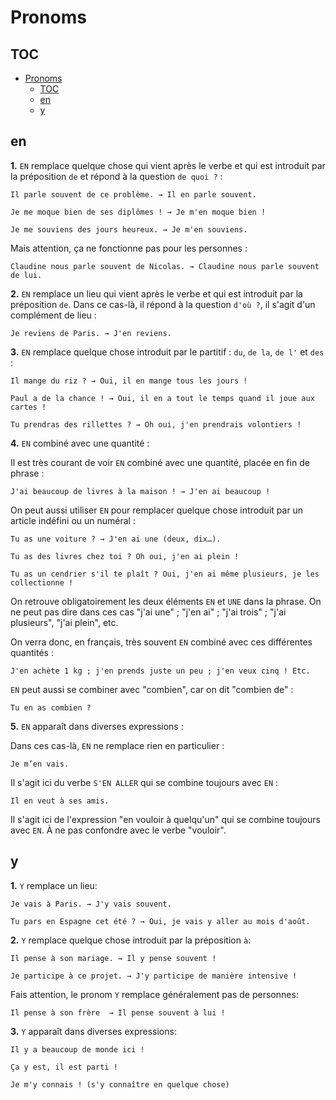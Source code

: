 # Pronoms

## TOC

- [Pronoms](#pronoms)
  - [TOC](#toc)
  - [en](#en)
  - [y](#y)

## en

**1\.** `EN` remplace quelque chose qui vient après le verbe et qui est introduit par la préposition `de` et répond à la question `de quoi ?` :

```text
Il parle souvent de ce problème. → Il en parle souvent.

Je me moque bien de ses diplômes ! → Je m'en moque bien !

Je me souviens des jours heureux. → Je m'en souviens.
```

Mais attention, ça ne fonctionne pas pour les personnes :

```text
Claudine nous parle souvent de Nicolas. → Claudine nous parle souvent de lui.
```

**2\.** `EN` remplace un lieu qui vient après le verbe et qui est introduit par la préposition `de`. Dans ce cas-là, il répond à la question `d'où ?`, il s'agit d'un complément de lieu :

```text
Je reviens de Paris. → J'en reviens.
```

**3\.** `EN` remplace quelque chose introduit par le partitif : `du`, `de la`, `de l'` et `des` :

```text
Il mange du riz ? → Oui, il en mange tous les jours !

Paul a de la chance ! → Oui, il en a tout le temps quand il joue aux cartes !

Tu prendras des rillettes ? → Oh oui, j'en prendrais volontiers !
```

**4\.** `EN` combiné avec une quantité :

Il est très courant de voir `EN` combiné avec une quantité, placée en fin de phrase :

```text
J'ai beaucoup de livres à la maison ! → J'en ai beaucoup !
```

On peut aussi utiliser `EN` pour remplacer quelque chose introduit par un article indéfini ou un numéral :

```text
Tu as une voiture ? → J'en ai une (deux, dix…).

Tu as des livres chez toi ? Oh oui, j'en ai plein !

Tu as un cendrier s'il te plaît ? Oui, j'en ai même plusieurs, je les collectionne !
```

On retrouve obligatoirement les deux éléments `EN` et `UNE` dans la phrase.
On ne peut pas dire dans ces cas "j'ai une" ; "j'en ai" ; "j'ai trois" ; "j'ai plusieurs", "j'ai plein", etc.

On verra donc, en français, très souvent `EN` combiné avec ces différentes quantités :

```text
J'en achète 1 kg ; j'en prends juste un peu ; j'en veux cinq ! Etc.
```

`EN` peut aussi se combiner avec  "combien", car on dit "combien de" :

```text
Tu en as combien ?
```

**5\.** `EN` apparaît dans diverses expressions :

Dans ces cas-là, `EN` ne remplace rien en particulier :

```text
Je m’en vais.
```

Il s'agit ici du verbe `S'EN ALLER` qui se combine toujours avec `EN` :

```text
Il en veut à ses amis.
```

Il s'agit ici de l'expression "en vouloir à quelqu'un" qui se combine toujours avec `EN`. À ne pas confondre avec le verbe "vouloir".

## y

**1\.** `Y` remplace un lieu:

```text
Je vais à Paris. → J'y vais souvent.

Tu pars en Espagne cet été ? → Oui, je vais y aller au mois d'août.
```

**2\.** `Y` remplace quelque chose introduit par la préposition `à`:

```text
Il pense à son mariage. → Il y pense souvent !

Je participe à ce projet. → J'y participe de manière intensive !
```

Fais attention, le pronom `Y` remplace généralement pas de personnes:

```text
Il pense à son frère  → Il pense souvent à lui !
```

**3\.** `Y` apparaît dans diverses expressions:

```text
Il y a beaucoup de monde ici !

Ça y est, il est parti !

Je m'y connais ! (s'y connaître en quelque chose)
```
